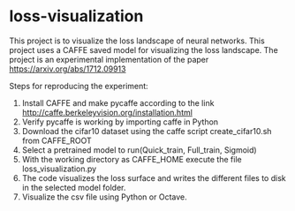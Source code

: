 # loss-visualization
This project is to visualize the loss landscape of neural networks. This project uses a CAFFE saved model for visualizing the loss landscape. The project is an experimental implementation of the paper https://arxiv.org/abs/1712.09913

Steps for reproducing the experiment:
1. Install CAFFE and make pycaffe according to the link http://caffe.berkeleyvision.org/installation.html
2. Verify pycaffe is working by importing caffe in Python
3. Download the cifar10 dataset using the caffe script create_cifar10.sh from CAFFE_ROOT 
4. Select a pretrained model to run(Quick_train, Full_train, Sigmoid)
5. With the working directory as CAFFE_HOME execute the file loss_visualization.py
6. The code visualizes the loss surface and writes the different files to disk in the selected model folder.
7. Visualize the csv file using Python or Octave.
